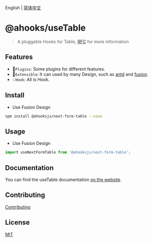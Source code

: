 English | [简体中文](https://github.com/ahooksjs/useTable/blob/master/README.zh-CN.md)

# @ahooks/useTable

> A pluggable Hooks for Table, [RFC](https://github.com/alibaba/hooks/issues/465) for more information

## Features

- 🔗`Plugins`: Some plugins for different features.
- 🚀`Extensible`: It can used by many Design, such as [antd](https://ant.design/) and [fusion](https://fusion.design/).
- 💡`Hook`: All is Hook.

## Install

- Use Fusion Design

```sh
npm install @ahooksjs/next-form-table --save
```

## Usage

- Use Fusion Design

```js
import useNextFormTable from '@ahooksjs/next-form-table';
```

## Documentation

You can find the useTable documentation [on the website](https://usetable-ahooks.js.org/).

## Contributing

[Contributing](./CONTRIBUTING.md)

## License

[MIT](./LICENSE)
